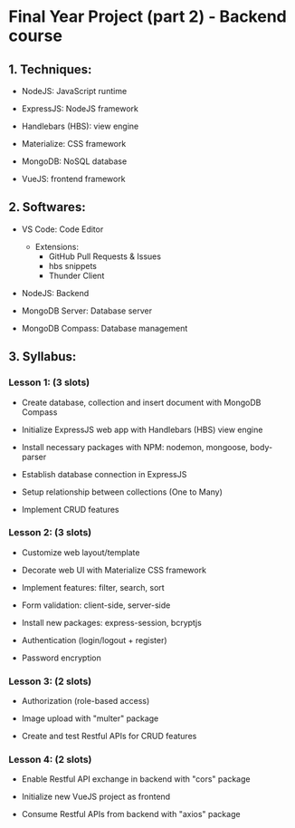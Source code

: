 # Final Year Project (part 2) - Backend course

## 1. Techniques:
- NodeJS: JavaScript runtime

- ExpressJS: NodeJS framework

- Handlebars (HBS): view engine

- Materialize: CSS framework

- MongoDB: NoSQL database

- VueJS: frontend framework
## 2. Softwares:
- VS Code: Code Editor

  + Extensions:
    * GitHub Pull Requests & Issues
    * hbs snippets
    * Thunder Client

- NodeJS: Backend

- MongoDB Server: Database server

- MongoDB Compass: Database management
## 3. Syllabus:
### Lesson 1: (3 slots)
-	Create database, collection and insert document with MongoDB Compass

-	Initialize ExpressJS web app with Handlebars (HBS) view engine

-	Install necessary packages with NPM: nodemon, mongoose, body-parser

-	Establish database connection in ExpressJS

-	Setup relationship between collections (One to Many)

-	Implement CRUD features

### Lesson 2: (3 slots)
-	Customize web layout/template

-	Decorate web UI with Materialize CSS framework

-	Implement features: filter, search, sort

-	Form validation: client-side, server-side

-	Install new packages: express-session, bcryptjs

-	Authentication (login/logout + register)

-	Password encryption 

### Lesson 3: (2 slots)
-   Authorization (role-based access)

-   Image upload with "multer" package

-   Create and test Restful APIs for CRUD features

### Lesson 4: (2 slots)
-   Enable Restful API exchange in backend with "cors" package  

-   Initialize new VueJS project as frontend 

-	Consume Restful APIs from backend with "axios" package
